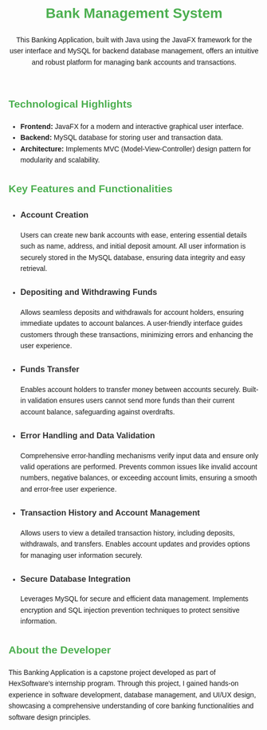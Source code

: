 <!DOCTYPE html>
<html lang="en">
<head>
    <meta charset="UTF-8">
    <meta name="viewport" content="width=device-width, initial-scale=1.0">
    <title>Bank Management System</title>
</head>
<body style="font-family: Arial, sans-serif; line-height: 1.6; margin: 20px;">
    <header>
        <h1 style="color: #4CAF50;">Bank Management System</h1>
        <p>
            This Banking Application, built with Java using the JavaFX framework for the user interface and MySQL for backend database management, offers an intuitive and robust platform for managing bank accounts and transactions.
        </p>
    </header>
    <section>
        <h2 style="color: #4CAF50;">Technological Highlights</h2>
        <ul>
            <li><strong>Frontend:</strong> JavaFX for a modern and interactive graphical user interface.</li>
            <li><strong>Backend:</strong> MySQL database for storing user and transaction data.</li>
            <li><strong>Architecture:</strong> Implements MVC (Model-View-Controller) design pattern for modularity and scalability.</li>
        </ul>
    </section>
    <section>
        <h2 style="color: #4CAF50;">Key Features and Functionalities</h2>
        <ul>
            <li>
                <h3 style="color: #333;">Account Creation</h3>
                <p>Users can create new bank accounts with ease, entering essential details such as name, address, and initial deposit amount. All user information is securely stored in the MySQL database, ensuring data integrity and easy retrieval.</p>
            </li>
            <li>
                <h3 style="color: #333;">Depositing and Withdrawing Funds</h3>
                <p>Allows seamless deposits and withdrawals for account holders, ensuring immediate updates to account balances. A user-friendly interface guides customers through these transactions, minimizing errors and enhancing the user experience.</p>
            </li>
            <li>
                <h3 style="color: #333;">Funds Transfer</h3>
                <p>Enables account holders to transfer money between accounts securely. Built-in validation ensures users cannot send more funds than their current account balance, safeguarding against overdrafts.</p>
            </li>
            <li>
                <h3 style="color: #333;">Error Handling and Data Validation</h3>
                <p>Comprehensive error-handling mechanisms verify input data and ensure only valid operations are performed. Prevents common issues like invalid account numbers, negative balances, or exceeding account limits, ensuring a smooth and error-free user experience.</p>
            </li>
            <li>
                <h3 style="color: #333;">Transaction History and Account Management</h3>
                <p>Allows users to view a detailed transaction history, including deposits, withdrawals, and transfers. Enables account updates and provides options for managing user information securely.</p>
            </li>
            <li>
                <h3 style="color: #333;">Secure Database Integration</h3>
                <p>Leverages MySQL for secure and efficient data management. Implements encryption and SQL injection prevention techniques to protect sensitive information.</p>
            </li>
        </ul>
    </section>
    <footer>
        <h2 style="color: #4CAF50;">About the Developer</h2>
        <p>
            This Banking Application is a capstone project developed as part of HexSoftware's internship program. Through this project, I gained hands-on experience in software development, database management, and UI/UX design, showcasing a comprehensive understanding of core banking functionalities and software design principles.
        </p>
    </footer>
</body>
</html>
